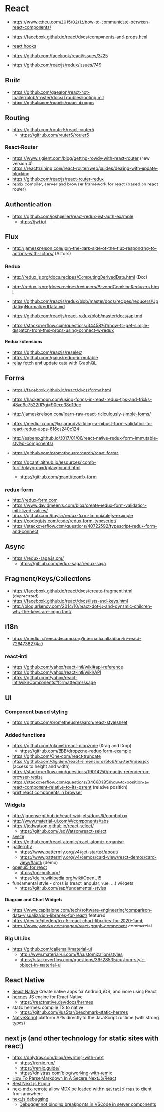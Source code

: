 # React

* https://www.ctheu.com/2015/02/12/how-to-communicate-between-react-components/
* https://facebook.github.io/react/docs/components-and-props.html
* [react hooks](https://react.dev/reference/react/hooks)

* https://github.com/facebook/react/issues/3725
* https://github.com/reactjs/redux/issues/749

## Build

* https://github.com/gaearon/react-hot-loader/blob/master/docs/Troubleshooting.md
* https://github.com/reactjs/react-docgen

## Routing

* https://github.com/router5/react-router5
  + https://github.com/router5/router5

### React-Router

* https://www.sigient.com/blog/getting-rowdy-with-react-router (new version 4)
* https://reacttraining.com/react-router/web/guides/dealing-with-update-blocking
* https://github.com/reactjs/react-router-redux
* [remix](https://remix.run/docs/en/main/discussion/introduction)
  compiler, server and browser framework for react (based on react router)

## Authentication

* https://github.com/joshgeller/react-redux-jwt-auth-example
  + https://jwt.io/

## Flux

* http://jamesknelson.com/join-the-dark-side-of-the-flux-responding-to-actions-with-actors/ (Actors)

### Redux

* http://redux.js.org/docs/recipes/ComputingDerivedData.html (Doc)
* http://redux.js.org/docs/recipes/reducers/BeyondCombineReducers.html
* https://github.com/reactjs/redux/blob/master/docs/recipes/reducers/UpdatingNormalizedData.md
* https://github.com/reactjs/react-redux/blob/master/docs/api.md

* https://stackoverflow.com/questions/34458261/how-to-get-simple-dispatch-from-this-props-using-connect-w-redux

#### Redux Extensions

* https://github.com/reactjs/reselect
* https://github.com/gajus/redux-immutable
* [relay](https://relay.dev/)
  fetch and update data with GraphQL

## Forms

* https://facebook.github.io/react/docs/forms.html
* https://hackernoon.com/using-forms-in-react-redux-tips-and-tricks-48ad9c7522f6?gi=90ece38d19cc
* http://jamesknelson.com/learn-raw-react-ridiculously-simple-forms/
* https://medium.com/@rajaraodv/adding-a-robust-form-validation-to-react-redux-apps-616ca240c124
* http://esbenp.github.io/2017/01/06/react-native-redux-form-immutable-styled-components/

* https://github.com/prometheusresearch/react-forms
* https://gcanti.github.io/resources/tcomb-form/playground/playground.html
  + https://github.com/gcanti/tcomb-form

### redux-form

* http://redux-form.com
* https://www.davidmeents.com/blog/create-redux-form-validation-initialized-values/
* https://github.com/itaylor/redux-form-immutablejs-example
* https://codegists.com/code/redux-form-typescript/
* https://stackoverflow.com/questions/40722592/typescript-redux-form-and-connect

## Async

* https://redux-saga.js.org/
  + https://github.com/redux-saga/redux-saga

## Fragment/Keys/Collections

* https://facebook.github.io/react/docs/create-fragment.html (deprecated)
* https://facebook.github.io/react/docs/lists-and-keys.html
* http://blog.arkency.com/2014/10/react-dot-js-and-dynamic-children-why-the-keys-are-important/

## i18n

* https://medium.freecodecamp.org/internationalization-in-react-7264738274a0

### react-intl

* https://github.com/yahoo/react-intl/wiki#api-reference
* https://github.com/yahoo/react-intl/wiki/API
* https://github.com/yahoo/react-intl/wiki/Components#formattedmessage

## UI

### Component based styling

* https://github.com/prometheusresearch/react-stylesheet

### Added functions

* https://github.com/okonet/react-dropzone (Drag and Drop)
  + https://github.com/BBB/dropzone-redux-form-example
* https://github.com/One-com/react-truncate
* https://github.com/digidem/react-dimensions/blob/master/index.jsx (access to height and width)
* https://stackoverflow.com/questions/19014250/reactjs-rerender-on-browser-resize
* https://stackoverflow.com/questions/34660385/how-to-position-a-react-component-relative-to-its-parent (relative position)
* [print react components in browser](https://github.com/gregnb/react-to-print)

### Widgets

* http://jquense.github.io/react-widgets/docs/#/combobox
* http://www.material-ui.com/#/components/tabs
* https://jedwatson.github.io/react-select/
  + https://github.com/JedWatson/react-select
* [svelte](https://madewithsvelte.com/)
* https://github.com/react-atomic/react-atomic-organism
* [patternfly](https://github.com/patternfly)
  + https://www.patternfly.org/v4/get-started/about/
  + https://www.patternfly.org/v4/demos/card-view/react-demos/card-view/#auth (demo)
* [openui5 for react](https://github.com/SAP/ui5-webcomponents-react)
  + https://openui5.org/
  + https://de.m.wikipedia.org/wiki/OpenUI5
* [fundamental style - cross js (react, angular, vue, ...) widgets](https://sap.github.io/fundamental-styles/)
  + https://github.com/sap/fundamental-styles

#### Diagram and Chart Widgets

* https://www.capitalone.com/tech/software-engineering/comparison-data-visualization-libraries-for-react/ featured
* https://dev.to/giteden/top-5-react-chart-libraries-for-2020-1amb
* https://www.yworks.com/pages/react-graph-component commercial

### Big UI Libs

* https://github.com/callemall/material-ui
  + http://www.material-ui.com/#/customization/styles
  + https://stackoverflow.com/questions/39628535/custom-style-object-in-material-ui

## React Native

* [React Native](https://reactnative.dev/) Create native apps for Android, iOS, and more using React
* [hermes](https://hermesengine.dev/) JS engine for React Native
  + https://reactnative.dev/docs/hermes
* [static hermes: compile TS to native](https://medium.com/@gautam1168/compiling-typescript-to-native-code-0238d69ca582)
  + https://github.com/KusStar/benchmark-static-hermes
* [NativeScript](https://docs.nativescript.org/) platform APIs directly to the JavaScript runtime (with strong types)

## next.js (and other technology for static sites with react)

* https://dnlytras.com/blog/rewriting-with-next
  + https://remix.run/
  + https://remix.guide/
  + https://dnlytras.com/blog/working-with-remix
* [How To Parse Markdown In A Secure NextJS/React](https://smarative.com/blog/nextjs-libraries-for-render-markdown-in-a-secure-way)
* [Best Next js Plugin](https://kapsys.io/user-experience/10-best-next-js-plugins-to-extend-your-application)
* [next-mdx-remote](https://github.com/hashicorp/next-mdx-remote)
  allow MDX be loaded within `geStaticProps` to client from anywhere
* [next.js debugging](https://nextjs.org/docs/pages/building-your-application/configuring/debugging)
  + [Debugger not binding breakpoints in VSCode in server components](https://github.com/vercel/next.js/issues/62008)
